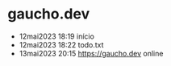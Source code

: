 # gaucho.dev

- 12mai2023 18:19	início
- 12mai2023 18:22	todo.txt
- 13mai2023 20:15	https://gaucho.dev online
